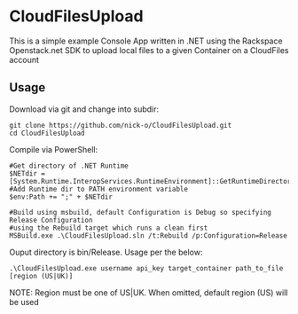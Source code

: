 CloudFilesUpload
================


This is a simple example Console App written in .NET using the Rackspace Openstack.net SDK to upload local files to a given Container on a CloudFiles account

Usage
----------

Download via git and change into subdir:
```PoSh
git clone https://github.com/nick-o/CloudFilesUpload.git
cd CloudFilesUpload
```
Compile via PowerShell:
```PoSh
#Get directory of .NET Runtime
$NETdir = [System.Runtime.InteropServices.RuntimeEnvironment]::GetRuntimeDirectory()
#Add Runtime dir to PATH environment variable
$env:Path += ";" + $NETdir

#Build using msbuild, default Configuration is Debug so specifying Release Configuration
#using the Rebuild target which runs a clean first
MSBuild.exe .\CloudFilesUpload.sln /t:Rebuild /p:Configuration=Release
```

Ouput directory is bin/Release. Usage per the below:
```PoSh
.\CloudFilesUpload.exe username api_key target_container path_to_file [region (US|UK)]
```

NOTE: Region must be one of US|UK. When omitted, default region (US) will be used
